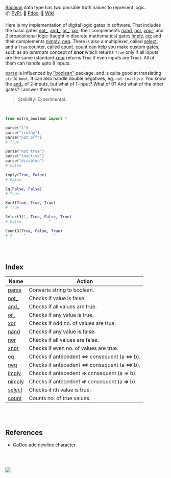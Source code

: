 [Boolean] data type has two possible truth values to represent logic.<br>
:package: [PyPi](https://pypi.org/project/extra-boolean/),
:newspaper: [Pdoc](https://python3f.github.io/extra-boolean/),
:blue_book: [Wiki](https://github.com/python3f/extra-boolean/wiki).

Here is my implementation of digital logic gates in software. That includes
the basic gates [not_], [and_], [or_], [xor]; their complements [nand], [nor],
[xnor]; and 2 propositional logic (taught in discrete mathematics) gates
[imply], [eq]; and their complements [nimply], [neq]. There is also a
multiplexer, called [select], and a `True` counter, called [count]. [count]
can help you make custom gates, such as an *alternate* concept of **xnor**
which returns `True` only if all inputs are the same (standard [xnor] returns
`True` if even inputs are `True`). All of them can handle upto 8 inputs.

[parse] is influenced by ["boolean"] package, and is quite good at translating
`str` to `bool`. It can also handle double negatives, eg. `not inactive`.
You know the [and_] of 2-inputs, but what of 1-input? What of 0? And what of
the other gates? I answer them here.

> Stability: Experimental.

<br>

```python
from extra_boolean import *

parse("1")
parse("truthy")
parse("not off")
# True

parse("not true")
parse("inactive")
parse("disabled")
# False

imply(True, False)
# False

Eq(False, False)
# True

Xor3(True, True, True)
# True

Select3(1, True, False, True)
# False            ^

Count3(True, False, True)
# 2     ^            ^
```

<br>
<br>


## Index

| Name     | Action                                     |
| -------- | ------------------------------------------ |
| [parse]  | Converts string to boolean.                |
| [not_]   | Checks if value is false.                  |
| [and_]   | Checks if all values are true.             |
| [or_]    | Checks if any value is true.               |
| [xor]    | Checks if odd no. of values are true.      |
| [nand]   | Checks if any value is false.              |
| [nor]    | Checks if all values are false.            |
| [xnor]   | Checks if even no. of values are true.     |
| [eq]     | Checks if antecedent ⇔ consequent (a ⇔ b). |
| [neq]    | Checks if antecedent ⇎ consequent (a ⇎ b). |
| [imply]  | Checks if antecedent ⇒ consequent (a ⇒ b). |
| [nimply] | Checks if antecedent ⇏ consequent (a ⇏ b). |
| [select] | Checks if ith value is true.               |
| [count]  | Counts no. of true values.                 |

<br>
<br>


## References

- [GoDoc add newline character](https://stackoverflow.com/q/51641640/1413259)

<br>
<br>

[![](https://img.youtube.com/vi/6mMK6iSZsAs/maxresdefault.jpg)](https://www.youtube.com/watch?v=6mMK6iSZsAs)

[Boolean]: https://realpython.com/python-boolean/#the-python-boolean-type
["boolean"]: https://www.npmjs.com/package/boolean
[parse]: https://github.com/python3f/extra-boolean/wiki/parse
[xor]: https://github.com/python3f/extra-boolean/wiki/xor
[not_]: https://github.com/python3f/extra-boolean/wiki/not_
[and_]: https://github.com/python3f/extra-boolean/wiki/and_
[or_]: https://github.com/python3f/extra-boolean/wiki/or_
[nand]: https://github.com/python3f/extra-boolean/wiki/nand
[nor]: https://github.com/python3f/extra-boolean/wiki/nor
[xnor]: https://github.com/python3f/extra-boolean/wiki/xnor
[eq]: https://github.com/python3f/extra-boolean/wiki/eq
[imply]: https://github.com/python3f/extra-boolean/wiki/imply
[nimply]: https://github.com/python3f/extra-boolean/wiki/nimply
[select]: https://github.com/python3f/extra-boolean/wiki/select
[count]: https://github.com/python3f/extra-boolean/wiki/count
[neq]: https://github.com/python3f/extra-boolean/wiki/neq
